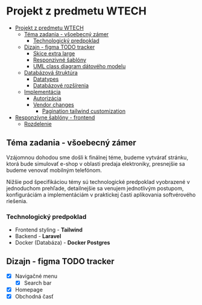 # Projekt z predmetu WTECH

- [Projekt z predmetu WTECH](#projekt-z-predmetu-wtech)
  - [Téma zadania - všoebecný zámer](#téma-zadania---všoebecný-zámer)
    - [Technologický predpoklad](#technologický-predpoklad)
  - [Dizajn - figma TODO tracker](#dizajn---figma-todo-tracker)
    - [Skice extra large](#skice-extra-large)
    - [Responzivné šablóny](#responzivné-šablóny)
    - [UML class diagram dátového modelu](#uml-class-diagram-dátového-modelu)
  - [Databázová štruktúra](#databázová-štruktúra)
    - [Datatypes](#datatypes)
    - [Databázové rozšírenia](#databázové-rozšírenia)
  - [Implementácia](#implementácia)
    - [Autorizácia](#autorizácia)
    - [Vendor changes](#vendor-changes)
      - [Pagination tailwind customization](#pagination-tailwind-customization)
- [Responzívne šablóny - frontend](#responzívne-šablóny---frontend)
  - [Rozdelenie](#rozdelenie)

## Téma zadania - všoebecný zámer

Vzájomnou dohodou sme došli k finálnej téme, budeme vytvárať stránku, ktorá bude simulovať e-shop v oblasti predaja elektroniky, presnejšie sa budeme venovať mobilným telefónom.

Nižšie pod špecifikáciou témy sú technologické predpoklad vyobrazené v jednoduchom prehľade, detailnejšie sa venujem jednotlivým postupom, konfiguráciám a implementáciám v praktickej časti aplikovania softvérového riešenia.

### Technologický predpoklad

- Frontend styling - **Tailwind**
- Backend - **Laravel**
- Docker (Databáza) - **Docker Postgres**

## Dizajn - figma TODO tracker

- [x] Navigačné menu
  - [x] Search bar
- [x] Homepage
- [x] Obchodná časť